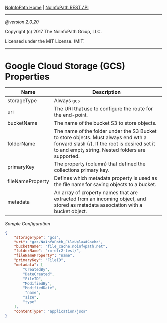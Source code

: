 [NoInfoPath Home](http://gitlab.imginconline.com/noinfopath/noinfopath/wikis/home) | [NoInfoPath REST API](home)

___

*@version 2.0.20*

Copyright (c) 2017 The NoInfoPath Group, LLC.

Licensed under the MIT License. (MIT)

___

Google Cloud Storage (GCS) Properties
======================================

|Name|Description|
|----|-----------|
|storageType|Always `gcs`|
|uri|The URI that use to configure the route for the end-point.|
|bucketName|The name of the bucket  S3 to store objects.|
|folderName|The name of the folder under the S3 Bucket to store objects. Must always end wth a forward slash (/). If the root is desired set it to and empty string. Nested folders are supported.|
|primaryKey|The property (column) that defined the collections primary key.|
|fileNameProperty|Defines which metadata property is used as the file name for saving objects to a bucket.|
|metadata|An array of property names that are extracted from an incoming object, and stored as metadata association with a bucket object.|

*Sample Configuration*

```json
{
 	"storageType": "gcs",
 	"uri": "gcs/NoInfoPath_FileUploadCache",
 	"bucketName": "file_cache.noinfopath.net",
 	"folderName": "rm-efr2-test/",
 	"fileNameProperty": "name",
 	"primaryKey": "FileID",
 	"metadata": [
	 	"CreatedBy",
	 	"DateCreated",
	 	"FileID",
	 	"ModifiedBy",
	 	"ModifiedDate",
		 "name",
	 	"size",
	 	"type"
 	],
 	"contentType": "application/json"
}
```

